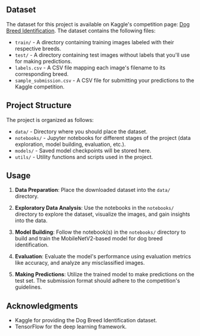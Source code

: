 ## Dataset

The dataset for this project is available on Kaggle's competition page: [Dog Breed Identification](https://www.kaggle.com/c/dog-breed-identification/data). The dataset contains the following files:

- `train/` - A directory containing training images labeled with their respective breeds.
- `test/` - A directory containing test images without labels that you'll use for making predictions.
- `labels.csv` - A CSV file mapping each image's filename to its corresponding breed.
- `sample_submission.csv` - A CSV file for submitting your predictions to the Kaggle competition.

## Project Structure

The project is organized as follows:

- `data/` - Directory where you should place the dataset.
- `notebooks/` - Jupyter notebooks for different stages of the project (data exploration, model building, evaluation, etc.).
- `models/` - Saved model checkpoints will be stored here.
- `utils/` - Utility functions and scripts used in the project.

## Usage

1. **Data Preparation**: Place the downloaded dataset into the `data/` directory.

2. **Exploratory Data Analysis**: Use the notebooks in the `notebooks/` directory to explore the dataset, visualize the images, and gain insights into the data.

3. **Model Building**: Follow the notebook(s) in the `notebooks/` directory to build and train the MobileNetV2-based model for dog breed identification.

4. **Evaluation**: Evaluate the model's performance using evaluation metrics like accuracy, and analyze any misclassified images.

5. **Making Predictions**: Utilize the trained model to make predictions on the test set. The submission format should adhere to the competition's guidelines.

## Acknowledgments

- Kaggle for providing the Dog Breed Identification dataset.
- TensorFlow for the deep learning framework.
